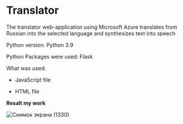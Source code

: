 # Translator
The translator web-application using Microsoft Azure translates from Russian into the selected language and synthesizes text into speech


Python version: Python 3.9


Python Packages were used: Flask


What was used:

* JavaScript file

* HTML file

**Resalt my work**

![Снимок экрана (1330)](https://user-images.githubusercontent.com/90320554/146911883-abec8091-9d57-4d2e-b21a-b2e437538daa.png)

